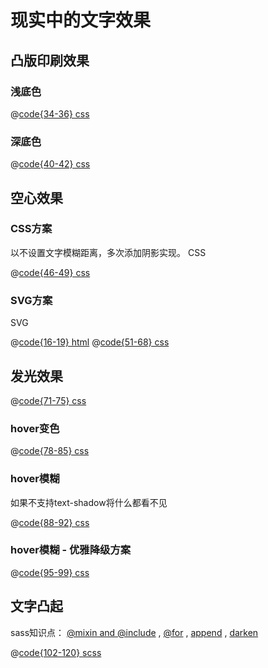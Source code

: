 # 现实中的文字效果

## 凸版印刷效果

### 浅底色
<css-realy-text class="printing" />

@[code{34-36} css](../.vuepress/components/css-realy-text.vue) 

### 深底色
<css-realy-text class="printing-dark" />

@[code{40-42} css](../.vuepress/components/css-realy-text.vue) 

## 空心效果

### CSS方案
以不设置文字模糊距离，多次添加阴影实现。
<css-realy-text class="hollow-css">CSS</css-realy-text>

@[code{46-49} css](../.vuepress/components/css-realy-text.vue) 

### SVG方案
<css-realy-text class="hollow-svg" hollow-svg>SVG</css-realy-text>

@[code{16-19} html](../.vuepress/components/css-realy-text.vue) 
@[code{51-68} css](../.vuepress/components/css-realy-text.vue) 

## 发光效果
<css-realy-text class="light" />

@[code{71-75} css](../.vuepress/components/css-realy-text.vue) 

### hover变色
<css-realy-text class="light light-hover" />

@[code{78-85} css](../.vuepress/components/css-realy-text.vue) 

### hover模糊
如果不支持text-shadow将什么都看不见
<css-realy-text class="light light-vague" />

@[code{88-92} css](../.vuepress/components/css-realy-text.vue) 

### hover模糊 - 优雅降级方案
<css-realy-text class="light light-filter" />

@[code{95-99} css](../.vuepress/components/css-realy-text.vue) 

## 文字凸起
sass知识点：
[@mixin and @include](https://sass-lang.com/documentation/at-rules/mixin) , 
[@for](https://sass-lang.com/documentation/at-rules/control/for) , 
[append](https://sass-lang.com/documentation/modules/list#append) , 
[darken](https://sass-lang.com/documentation/modules/color#darken)

<css-realy-text class="bulge" />

@[code{102-120} scss](../.vuepress/components/css-realy-text.vue) 
